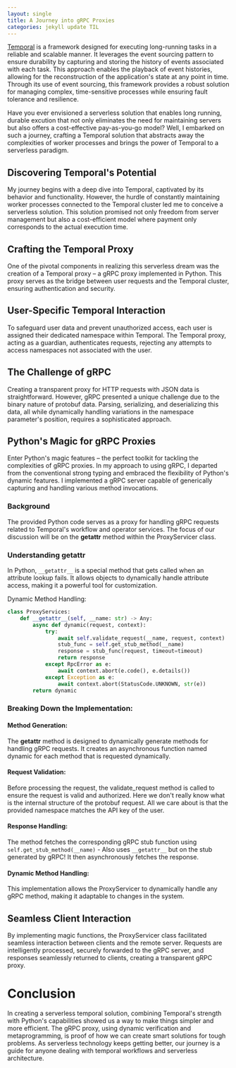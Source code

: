 ```yaml
---
layout: single
title: A Journey into gRPC Proxies
categories: jekyll update TIL
---
```


[Temporal](https://temporal.io/) is a framework designed for executing long-running tasks in a reliable and scalable manner. It leverages the event sourcing pattern to ensure durability by capturing and storing the history of events associated with each task. This approach enables the playback of event histories, allowing for the reconstruction of the application's state at any point in time. Through its use of event sourcing, this framework provides a robust solution for managing complex, time-sensitive processes while ensuring fault tolerance and resilience.

Have you ever envisioned a serverless solution that enables long running, durable excution that not only eliminates the need for maintaining servers but also offers a cost-effective pay-as-you-go model? Well, I embarked on such a journey, crafting a Temporal solution that abstracts away the complexities of worker processes and brings the power of Temporal to a serverless paradigm.

## Discovering Temporal's Potential
My journey begins with a deep dive into Temporal, captivated by its behavior and functionality. However, the hurdle of constantly maintaining worker processes connected to the Temporal cluster led me to conceive a serverless solution. This solution promised not only freedom from server management but also a cost-efficient model where payment only corresponds to the actual execution time.

## Crafting the Temporal Proxy
One of the pivotal components in realizing this serverless dream was the creation of a Temporal proxy – a gRPC proxy implemented in Python. This proxy serves as the bridge between user requests and the Temporal cluster, ensuring authentication and security.

## User-Specific Temporal Interaction
To safeguard user data and prevent unauthorized access, each user is assigned their dedicated namespace within Temporal. The Temporal proxy, acting as a guardian, authenticates requests, rejecting any attempts to access namespaces not associated with the user.

## The Challenge of gRPC
Creating a transparent proxy for HTTP requests with JSON data is straightforward. However, gRPC presented a unique challenge due to the binary nature of protobuf data. Parsing, serializing, and deserializing this data, all while dynamically handling variations in the namespace parameter's position, requires a sophisticated approach.

## Python's Magic for gRPC Proxies
Enter Python's magic features – the perfect toolkit for tackling the complexities of gRPC proxies. In my approach to using gRPC, I departed from the conventional strong typing and embraced the flexibility of Python's dynamic features. I implemented a gRPC server capable of generically capturing and handling various method invocations.

### Background
The provided Python code serves as a proxy for handling gRPC requests related to Temporal's workflow and operator services. The focus of our discussion will be on the __getattr__ method within the ProxyServicer class.

### Understanding getattr
In Python, `__getattr__` is a special method that gets called when an attribute lookup fails. It allows objects to dynamically handle attribute access, making it a powerful tool for customization.

Dynamic Method Handling:
```python
class ProxyServices:
    def __getattr__(self, __name: str) -> Any:
        async def dynamic(request, context):
            try:
                await self.validate_request(__name, request, context)
                stub_func = self.get_stub_method(__name)
                response = stub_func(request, timeout=timeout)
                return response
            except RpcError as e:
                await context.abort(e.code(), e.details())
            except Exception as e:
                await context.abort(StatusCode.UNKNOWN, str(e))
        return dynamic
```
### Breaking Down the Implementation:
#### Method Generation:
The __getattr__ method is designed to dynamically generate methods for handling gRPC requests.
It creates an asynchronous function named dynamic for each method that is requested dynamically.

#### Request Validation:
Before processing the request, the validate_request method is called to ensure the request is valid and authorized. Here we don't really know what is the internal structure of the protobuf request. All we care about is that the provided namespace matches the API key of the user.

#### Response Handling:
The method fetches the corresponding gRPC stub function using `self.get_stub_method(__name)` - Also uses `__getattr__` but on the stub generated by gRPC!
It then asynchronously fetches the response.

#### Dynamic Method Handling:
This implementation allows the ProxyServicer to dynamically handle any gRPC method, making it adaptable to changes in the system.

## Seamless Client Interaction
By implementing magic functions, the ProxyServicer class facilitated seamless interaction between clients and the remote server. Requests are intelligently processed, securely forwarded to the gRPC server, and responses seamlessly returned to clients, creating a transparent gRPC proxy.

# Conclusion
In creating a serverless temporal solution, combining Temporal's strength with Python's capabilities showed us a way to make things simpler and more efficient. The gRPC proxy, using dynamic verification and metaprogramming, is proof of how we can create smart solutions for tough problems. As serverless technology keeps getting better, our journey is a guide for anyone dealing with temporal workflows and serverless architecture.